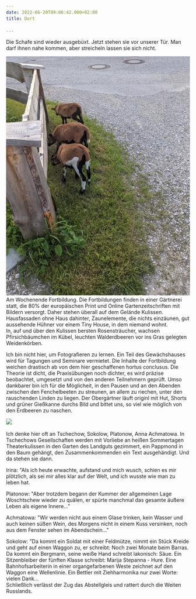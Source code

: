 ```yaml
---
date: 2022-06-20T09:06:42.000+02:00
title: Dort

---
```

Die Schafe sind wieder ausgebüxt. Jetzt stehen sie vor unserer Tür. Man darf ihnen nahe kommen, aber streicheln lassen sie sich nicht.

![](/uploads/ausbuxen.jpg)  
Am Wochenende Fortbildung. Die Fortbildungen finden in einer Gärtnerei statt, die 80% der europäischen Print und Online Gartenzeitschriften mit Bildern versorgt. Daher stehen überall auf dem Gelände Kulissen. Hausfassaden ohne Haus dahinter, Zaunelemente, die nichts einzäunen, gut aussehende Hühner vor einem Tiny House, in dem niemand wohnt.  
In, auf und über den Kulissen bersten Rosensträucher, wachsen Pfirsichbäumchen im Kübel, leuchten Walderdbeeren vor ins Gras gelegten Weidenkörben.

Ich bin nicht hier, um Fotografieren zu lernen. Ein Teil des Gewächshauses wird für Tagungen und Seminare vermietet. Die Inhalte der Fortbildung weichen drastisch ab von dem hier geschaffenen hortus conclusus. Die Theorie ist dicht, die Praxisübungen noch dichter, es wird präzise beobachtet, umgesetzt und von den anderen Teilnehmern geprüft. Umso dankbarer bin ich für die Möglicheit, in den Pausen und an den Abenden zwischen den Fenchelbeeten zu streunen, an allem zu riechen, unter den rauschenden Linden zu liegen. Der Obergärtner läuft originl mit Hut, Shorts und grüner Gießkanne durchs Bild und bittet uns, so viel wie möglich von den Erdbeeren zu naschen.

![](/uploads/eremitage.jpg)

Ich denke hier oft an Tschechow, Sokolow, Platonow, Anna Achmatowa. In Tschechows Gesellschaften werden mit Vorliebe an heißen Sommertagen Theaterkulissen in den Garten des Landguts gezimmert, ein Pappmond in den Baum gehängt, den Zusammenkommenden ein Text ausgehändigt. Und da stehen sie dann.  
  
Irina: "Als ich heute erwachte, aufstand und mich wusch, schien es mir plötzlich, als sei mir alles klar auf der Welt, und ich wusste wie man zu leben hat.   
  
Platonow: "Aber trotzdem begann der Kummer der allgemeinen Lage Woschtschew wieder zu quälen, er spürte manchmal das gesamte äußere Leben als eigene Innere..."

Achmatowa: "Wir werden nicht aus einem Glase trinken, kein Wasser und auch keinen süßen Wein, des Morgens nicht in einem Kuss versinken, noch aus dem Fenster sehen im Abendschein..."

Sokolow: "Da kommt ein Soldat mit einer Feldmütze, nimmt ein Stück Kreide und geht auf einen Waggon zu, er schreibt: Noch zwei Monate beim Barras. Da kommt ein Bergmann, seine weiße Hand schreibt lakonisch: Säue. Ein Sitzenbleiber der fünften Klasse schreibt: Marija Stepanna - Hure. Eine Bahnhofsarbeiterin in einer organgefarbenen Weste zeichnet auf den Waggon eine Wellenlinie. Ein Bettler mit Ziehharmonika nur zwei Worte: vielen Dank...  
Schließlich verlässt der Zug das Abstellgleis und rattert durch die Weiten Russlands.